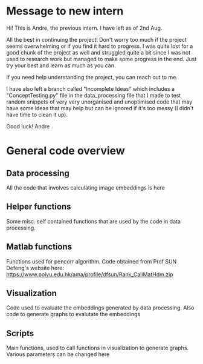 # Message to new intern 

Hi! This is Andre, the previous intern. I have left as of 2nd Aug.

All the best in continuing the project! Don't worry too much if the project seems overwhelming or if you find it hard to
progress. I was quite lost for a good chunk of the project as well and struggled quite a bit since I was not used to research
work but managed to make some progress in the end. Just try your best and learn as much as you can.

If you need help understanding the project, you can reach out to me.

I have also left a branch called "Incomplete Ideas" which includes a "ConceptTesting.py" file in the data_processing file
that I made to test random snippets of very very unorganised and unoptimised code that may have some ideas that may help
but can be ignored if it's too messy (I didn't have time to clean it up).

Good luck!
Andre
 
# General code overview
## Data processing
All the code that involves calculating image embeddings is here
## Helper functions
Some misc. self contained functions that are used by the code in data processing. 
## Matlab functions
Functions used for pencorr algorithm. Code obtained from Prof SUN Defeng's website here: https://www.polyu.edu.hk/ama/profile/dfsun/Rank_CaliMatHdm.zip
## Visualization
Code used to evaluate the embeddings generated by data processing. Also code to generate graphs to evalutate the embeddings
## Scripts
Main functions, used to call functions in visualization to generate graphs. Various parameters can be changed here
